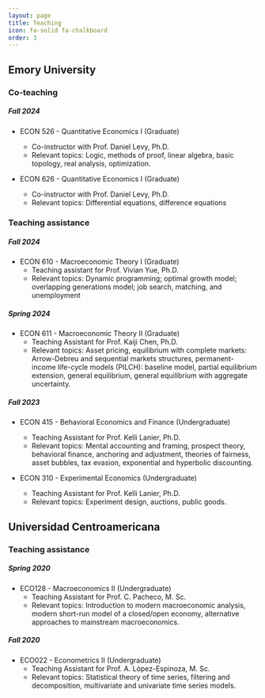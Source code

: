```yaml
---
layout: page
title: Teaching
icon: fa-solid fa-chalkboard
order: 3
---
```


## Emory University

### Co-teaching

##### **Fall 2024**

- ECON 526 - Quantitative Economics I (Graduate)
    - Co-instructor with Prof. Daniel Levy, Ph.D.
    - Relevant topics: Logic, methods of proof, linear algebra, basic topology, real analysis, optimization.

- ECON 626 - Quantitative Economics I (Graduate)
    - Co-instructor with Prof. Daniel Levy, Ph.D.
    - Relevant topics: Differential equations, difference equations

### Teaching assistance

##### **Fall 2024**

- ECON 610 - Macroeconomic Theory I (Graduate)
    - Teaching assistant for Prof. Vivian Yue, Ph.D.
    - Relevant topics: Dynamic programming; optimal growth model; overlapping generations model; job search, matching, and unemployment

##### **Spring 2024**

- ECON 611 - Macroeconomic Theory II (Graduate)
    - Teaching Assistant for Prof. Kaiji Chen, Ph.D.
    - Relevant topics: Asset pricing, equilibrium with complete markets: Arrow-Debreu and sequential markets structures, permanent-income life-cycle models (PILCH): baseline model, partial equilibrium extension, general equilibrium, general equilibrium with aggregate uncertainty.

##### **Fall 2023**

- ECON 415 - Behavioral Economics and Finance (Undergraduate)
    - Teaching Assistant for Prof. Kelli Lanier, Ph.D.
    - Relevant topics: Mental accounting and framing, prospect theory, behavioral finance, anchoring and adjustment, theories of fairness,
    asset bubbles, tax evasion, exponential and hyperbolic discounting.

- ECON 310 - Experimental Economics (Undergraduate)
    - Teaching Assistant for Prof. Kelli Lanier, Ph.D.
    - Relevant topics: Experiment design, auctions, public goods.

## Universidad Centroamericana

### Teaching assistance

##### **Spring 2020**

- ECO128 - Macroeconomics II (Undergraduate)
    - Teaching Assistant for Prof. C. Pacheco, M. Sc.
    - Relevant topics: Introduction to modern macroeconomic analysis, modern short-run model of a closed/open economy, alternative approaches to mainstream macroeconomics.

##### **Fall 2020**

- ECO022 - Econometrics II (Undergraduate)
    - Teaching Assistant for Prof. A. López-Espinoza, M. Sc.
    - Relevant topics: Statistical theory of time series, filtering and decomposition, multivariate and univariate time series models.